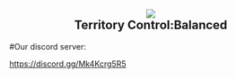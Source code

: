 <h2 align = 'center'><img src="https://github.com/Slait12/territory-control-balanced/assets/126407560/5ce6b631-4a8e-4b0a-8f04-4140e2af1b80"><br>Territory Control:Balanced</h2>

#Our discord server:

https://discord.gg/Mk4Kcrg5R5
